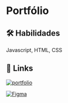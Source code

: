
# Portfólio

## 🛠 Habilidades
Javascript, HTML, CSS

## 🔗 Links
[![portfolio](https://img.shields.io/badge/my_portfolio-000?style=for-the-badge&logo=ko-fi&logoColor=white)](https://johnviti.github.io/Landing-Page/)

[![Figma](https://img.shields.io/badge/figma-%23F24E1E.svg?style=for-the-badge&logo=figma&logoColor=white)](https://www.figma.com/file/2G35UWwV4FpR9Gj4ocO03r/Portilofio---Me----John-Victor?type=design&node-id=0-1&mode=design&t=F3jvOkM72uuU2oKw-0)
